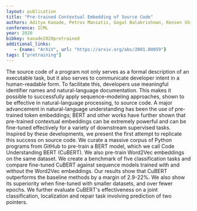 ```yaml
---
layout: publication
title: "Pre-trained Contextual Embedding of Source Code"
authors: Aditya Kanade, Petros Maniatis, Gogul Balakrishnan, Kensen Shi
conference: ICML
year: 2020
bibkey: kanade2020pretrained
additional_links:
   - {name: "ArXiV", url: "https://arxiv.org/abs/2001.00059"}
tags: ["pretraining"]
---
```

The source code of a program not only serves as a formal description of an executable task, but it also serves to communicate developer intent in a human-readable form. To facilitate this, developers use meaningful identifier names and natural-language documentation. This makes it possible to successfully apply sequence-modeling approaches, shown to be effective in natural-language processing, to source code. A major advancement in natural-language understanding has been the use of pre-trained token embeddings; BERT and other works have further shown that pre-trained contextual embeddings can be extremely powerful and can be fine-tuned effectively for a variety of downstream supervised tasks. Inspired by these developments, we present the first attempt to replicate this success on source code. We curate a massive corpus of Python programs from GitHub to pre-train a BERT model, which we call Code Understanding BERT (CuBERT). We also pre-train Word2Vec embeddings on the same dataset. We create a benchmark of five classification tasks and compare fine-tuned CuBERT against sequence models trained with and without the Word2Vec embeddings. Our results show that CuBERT outperforms the baseline methods by a margin of 2.9-22%. We also show its superiority when fine-tuned with smaller datasets, and over fewer epochs. We further evaluate CuBERT's effectiveness on a joint classification, localization and repair task involving prediction of two pointers. 
